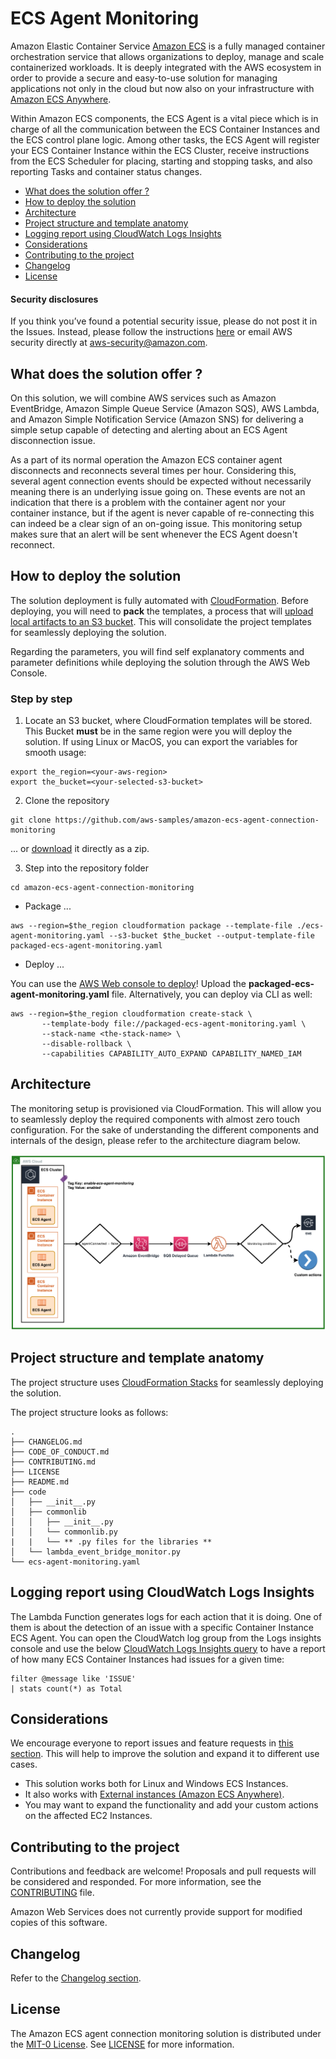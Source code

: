 # ECS Agent Monitoring

Amazon Elastic Container Service [Amazon ECS](https://aws.amazon.com/ecs/) is a fully managed container orchestration service that allows organizations to deploy, manage and scale containerized workloads. It is deeply integrated with the AWS ecosystem in order to provide a secure and easy-to-use solution for managing applications not only in the cloud but now also on your infrastructure with [Amazon ECS Anywhere](https://aws.amazon.com/ecs/anywhere/).

Within Amazon ECS components, the ECS Agent is a vital piece which is in charge of all the communication between the ECS Container Instances and the ECS control plane logic. Among other tasks, the ECS Agent will register your ECS Container Instance within the ECS Cluster, receive instructions from the ECS Scheduler for placing, starting and stopping tasks, and also reporting Tasks and container status changes.

- [What does the solution offer ?](#what-does-the-solution-offer-)
- [How to deploy the solution](#how-to-deploy-the-solution)
- [Architecture](#architecture)
- [Project structure and template anatomy](#project-structure-and-template-anatomy)
- [Logging report using CloudWatch Logs Insights](#Logging-report-using-CloudWatch-Logs-Insights)
- [Considerations](#considerations)
- [Contributing to the project](#contributing-to-the-project)
- [Changelog](#changelog)
- [License](#license)

#### Security disclosures

If you think you’ve found a potential security issue, please do not post it in the Issues.  Instead, please follow the instructions [here](https://aws.amazon.com/security/vulnerability-reporting/) or email AWS security directly at [aws-security@amazon.com](mailto:aws-security@amazon.com).

## What does the solution offer ?

On this solution, we will combine AWS services such as Amazon EventBridge, Amazon Simple Queue Service (Amazon SQS), AWS Lambda, and Amazon Simple Notification Service (Amazon SNS) for delivering a simple setup capable of detecting and alerting about an ECS Agent disconnection issue.

As a part of its normal operation the Amazon ECS container agent disconnects and reconnects several times per hour. Considering this, several agent connection events should be expected without necessarily meaning there is an underlying issue going on. These events are not an indication that there is a problem with the container agent nor your container instance, but if the agent is never capable of re-connecting this can indeed be a clear sign of an on-going issue. This monitoring setup makes sure that an alert will be sent whenever the ECS Agent doesn't reconnect.


## How to deploy the solution

The solution deployment is fully automated with [CloudFormation](https://aws.amazon.com/cloudformation/). Before deploying, you will need to **pack** the templates, a process that will [upload local artifacts to an S3 bucket](https://docs.aws.amazon.com/AWSCloudFormation/latest/UserGuide/using-cfn-cli-package.html). This will consolidate the project templates for seamlessly deploying the solution.

Regarding the parameters, you will find self explanatory comments and parameter definitions while deploying the solution through the AWS Web Console.

### Step by step

1. Locate an S3 bucket, where CloudFormation templates will be stored. This Bucket **must** be in the same region were you will deploy the solution. If using Linux or MacOS, you can export the variables for smooth usage:

```
export the_region=<your-aws-region>
export the_bucket=<your-selected-s3-bucket>
```

2. Clone the repository

```
git clone https://github.com/aws-samples/amazon-ecs-agent-connection-monitoring
```

... or [download](https://github.com/aws-samples/amazon-ecs-agent-connection-monitoring/archive/master.zip) it directly as a zip.

3. Step into the repository folder

```
cd amazon-ecs-agent-connection-monitoring
```

- Package ...
```
aws --region=$the_region cloudformation package --template-file ./ecs-agent-monitoring.yaml --s3-bucket $the_bucket --output-template-file packaged-ecs-agent-monitoring.yaml
```

- Deploy ...

You can use the [AWS Web console to deploy](https://docs.aws.amazon.com/AWSCloudFormation/latest/UserGuide/cfn-console-create-stack.html)! Upload the **packaged-ecs-agent-monitoring.yaml** file. Alternatively, you can deploy via CLI as well:

```
aws --region=$the_region cloudformation create-stack \
       --template-body file://packaged-ecs-agent-monitoring.yaml \
       --stack-name <the-stack-name> \
       --disable-rollback \
       --capabilities CAPABILITY_AUTO_EXPAND CAPABILITY_NAMED_IAM
```


## Architecture

The monitoring setup is provisioned via CloudFormation. This will allow you to seamlessly deploy the required components with almost zero touch configuration. For the sake of understanding the different components and internals of the design, please refer to the architecture diagram below.

![architecture](docs/Architecture.png)

## Project structure and template anatomy

The project structure uses [CloudFormation Stacks](https://aws.amazon.com/cloudformation/) for seamlessly deploying the solution.

The project structure looks as follows:

```
.
├── CHANGELOG.md
├── CODE_OF_CONDUCT.md
├── CONTRIBUTING.md
├── LICENSE
├── README.md
├── code
│   ├── __init__.py
│   ├── commonlib
│   │   ├── __init__.py
│   │   └── commonlib.py
|   |   └── ** .py files for the libraries **
│   └── lambda_event_bridge_monitor.py
└── ecs-agent-monitoring.yaml
```

## Logging report using CloudWatch Logs Insights

The Lambda Function generates logs for each action that it is doing. One of them is about the detection of an issue with a specific Container Instance ECS Agent. You can open the CloudWatch log group from the Logs insights console and use the below [CloudWatch Logs Insights query](https://docs.aws.amazon.com/AmazonCloudWatch/latest/logs/CWL_QuerySyntax.html) to have a report of how many ECS Container Instances had issues for a given time:

```
filter @message like 'ISSUE'
| stats count(*) as Total
```


## Considerations

We encourage everyone to report issues and feature requests in [this section](https://github.com/aws-samples/amazon-ecs-agent-connection-monitoring/issues). This will help to improve the solution and expand it to different use cases.

- This solution works both for Linux and Windows ECS Instances.
- It also works with [External instances (Amazon ECS Anywhere)](https://docs.aws.amazon.com/AmazonECS/latest/developerguide/ecs-anywhere.html).
- You may want to expand the functionality and add your custom actions on the affected EC2 Instances.


## Contributing to the project

Contributions and feedback are welcome! Proposals and pull requests will be considered and responded. For more information, see the [CONTRIBUTING](./CONTRIBUTING.md) file.

Amazon Web Services does not currently provide support for modified copies of this software.


## Changelog

Refer to the [Changelog section](./CHANGELOG.md).


## License

The Amazon ECS agent connection monitoring solution is distributed under the [MIT-0 License](https://github.com/aws/mit-0). See [LICENSE](./LICENSE) for more information.
